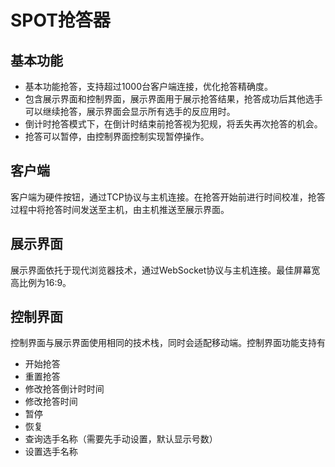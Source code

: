 # SPOT抢答器

## 基本功能

- 基本功能抢答，支持超过1000台客户端连接，优化抢答精确度。
- 包含展示界面和控制界面，展示界面用于展示抢答结果，抢答成功后其他选手可以继续抢答，展示界面会显示所有选手的反应用时。
- 倒计时抢答模式下，在倒计时结束前抢答视为犯规，将丢失再次抢答的机会。
- 抢答可以暂停，由控制界面控制实现暂停操作。

## 客户端

客户端为硬件按钮，通过TCP协议与主机连接。在抢答开始前进行时间校准，抢答过程中将抢答时间发送至主机，由主机推送至展示界面。

## 展示界面

展示界面依托于现代浏览器技术，通过WebSocket协议与主机连接。最佳屏幕宽高比例为16:9。

## 控制界面

控制界面与展示界面使用相同的技术栈，同时会适配移动端。控制界面功能支持有

- 开始抢答
- 重置抢答
- 修改抢答倒计时时间
- 修改抢答时间
- 暂停
- 恢复
- 查询选手名称（需要先手动设置，默认显示号数）
- 设置选手名称